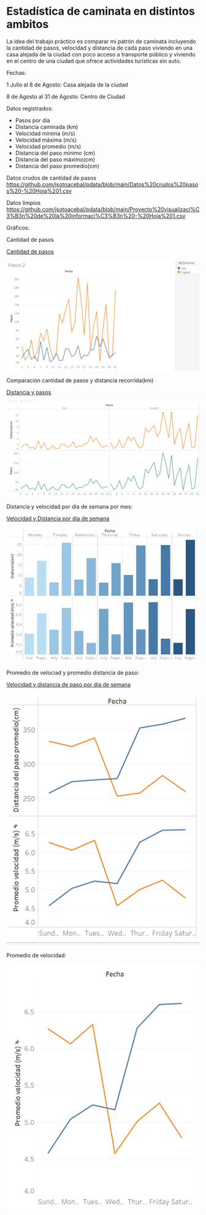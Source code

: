 # Estadística de caminata en distintos ambitos
La idea del trabajo práctico es comparar mi patrón de caminata incluyendo la cantidad de pasos, velocidad y distancia de cada paso viviendo en una casa alejada de la ciudad con poco acceso a transporte público y viviendo en el centro de una ciudad que ofrece actividades turísticas sin auto.

Fechas: 

1 Julio al 8 de Agosto: Casa alejada de la ciudad 

8 de Agosto al 31 de Agosto: Centro de Ciudad

Datos registrados:

- Pasos por día
- Distancia caminada (km)
- Velocidad mínima (m/s)
- Velocidad máxima (m/s)
- Velocidad promedio (m/s)
- Distancia del paso mínimo (cm)
- Distancia del paso máximo(cm)
- Distancia del paso promedio(cm)


Datos crudos de cantidad de pasos https://github.com/jsotoacebal/pdata/blob/main/Datos%20crudos%20pasos%20-%20Hoja%201.csv


Datos limpios https://github.com/jsotoacebal/pdata/blob/main/Proyecto%20visualizaci%C3%B3n%20de%20la%20informaci%C3%B3n%20-%20Hoja%201.csv



Gráficos:

Cantidad de pasos

[Cantidad de pasos](https://jsotoacebal.github.io/pdata/Grafico_pasos.html)


![name-of-you-image](https://github.com/jsotoacebal/pdata/blob/main/Pasos.png)


Comparación cantidad de pasos y distancia recorrida(km)

[Distancia y pasos](https://jsotoacebal.github.io/pdata/Grafico_Dist_pasos.html)

![name-of-you-image](https://github.com/jsotoacebal/pdata/blob/main/pasos%20y%20distancia.png)


Distancia y velocidad por dia de semana por mes:

[Velocidad y Distancia por dia de semana](https://jsotoacebal.github.io/pdata/Grafico_diasem.html)

![name-of-you-image](https://github.com/jsotoacebal/pdata/blob/main/Dist%20y%20vel%20x%20diasem.png)


Promedio de velociad y promedio distancia de paso:

[Velocidad y distancia de paso por dia de semana](https://jsotoacebal.github.io/pdata/Grafico_vel.html)


![name-of-you-image](https://github.com/jsotoacebal/pdata/blob/main/prom%20velocidad%20y%20prom%20distancia.png)

Promedio de velocidad:

![name-of-you-image](https://github.com/jsotoacebal/pdata/blob/main/promedio%20velocidad.png)



